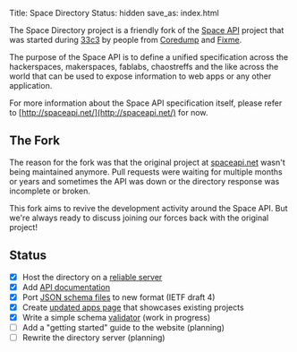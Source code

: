 Title: Space Directory
Status: hidden
save_as: index.html

The Space Directory project is a friendly fork of the
[Space API](http://spaceapi.net/) project that was started during
[33c3](https://en.wikipedia.org/wiki/Chaos_Communication_Congress) by people
from [Coredump](https://www.coredump.ch/) and [Fixme](https://fixme.ch/).

The purpose of the Space API is to define a unified specification across the
hackerspaces, makerspaces, fablabs, chaostreffs and the like across the world
that can be used to expose information to web apps or any other application.

For more information about the Space API specification itself, please refer to
[http://spaceapi.net/](http://spaceapi.net/) for now.

## The Fork

The reason for the fork was that the original project at
[spaceapi.net](http://spaceapi.net/) wasn't being maintained anymore. Pull
requests were waiting for multiple months or years and sometimes the API was
down or the directory response was incomplete or broken.

This fork aims to revive the development activity around the Space API. But
we're always ready to discuss joining our forces back with the original
project!

## Status

- [x] Host the directory on a [reliable server](https://spaceapi.fixme.ch/)
- [x] Add [API documentation](/pages/docs.html)
- [x] Port [JSON schema files](https://github.com/spacedirectory/schema) to new format (IETF draft 4)
- [x] Create [updated apps page](/pages/apps.html) that showcases existing projects
- [x] Write a simple schema [validator](https://github.com/spacedirectory/validator) (work in progress)
- [ ] Add a "getting started" guide to the website (planning)
- [ ] Rewrite the directory server (planning)
